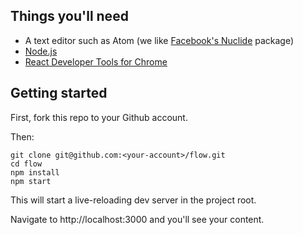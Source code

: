 ## Things you'll need

 - A text editor such as Atom (we like [Facebook's Nuclide](http://nuclide.io/) package)
 - [Node.js](https://nodejs.org/)
 - [React Developer Tools for Chrome](https://chrome.google.com/webstore/detail/react-developer-tools/fmkadmapgofadopljbjfkapdkoienihi?utm_source=chrome-ntp-icon)

## Getting started

First, fork this repo to your Github account.

Then:

```
git clone git@github.com:<your-account>/flow.git
cd flow
npm install
npm start
```

This will start a live-reloading dev server in the project root.

Navigate to http://localhost:3000 and you'll see your content.
